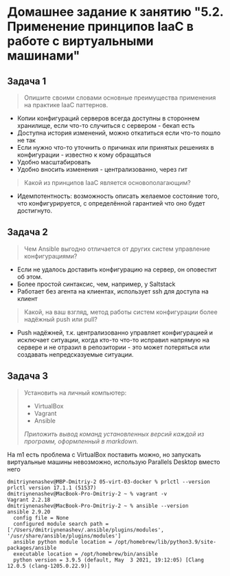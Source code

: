 # Домашнее задание к занятию "5.2. Применение принципов IaaC в работе с виртуальными машинами"

## Задача 1

> Опишите своими словами основные преимущества применения на практике IaaC паттернов.
- Копии конфигураций серверов всегда доступны в стороннем хранилище, если что-то случиться с сервером - бекап есть
- Доступна история изменений, можно откатиться если что-то пошло не так
- Если нужно что-то уточнить о причинах или принятых решениях в конфигурации - известно к кому обращаться
- Удобно масштабировать
- Удобно вносить изменения - централизованно, через гит

> Какой из принципов IaaC является основополагающим?
- Идемпотентность: возможность описать желаемое состояние того, что конфигурируется, с определённой гарантией что оно будет достигнуто.


## Задача 2

> Чем Ansible выгодно отличается от других систем управление конфигурациями? 
- Если не удалось доставить конфигурацию на сервер, он оповестит об этом.
- Более простой синтаксис, чем, например, у Saltstack
- Работает без агента на клиентах, использует ssh для доступа на клиент

> Какой, на ваш взгляд, метод работы систем конфигурации более надёжный push или pull?
- Push надёжней, т.к. централизованно управляет конфигурацией и исключает ситуации, когда кто-то что-то исправил напрямую на сервере и не отразил в репозитории - это может потеряться или создавать непредсказуемые ситуации.

## Задача 3


> Установить на личный компьютер:
>
> - VirtualBox
> - Vagrant
> - Ansible
>
> *Приложить вывод команд установленных версий каждой из программ, оформленный в markdown.*


На m1 есть проблема с VirtualBox поставить можно, но запускать виртуальные машины невозможно, использую Parallels Desktop вместо него 
```shell
dmitriynenashev@MBP-Dmitriy-2 05-virt-03-docker % prlctl --version
prlctl version 17.1.1 (51537)
dmitriynenashev@MacBook-Pro-Dmitriy-2 ~ % vagrant -v
Vagrant 2.2.18
dmitriynenashev@MacBook-Pro-Dmitriy-2 ~ % ansible --version
ansible 2.9.20
  config file = None
  configured module search path = ['/Users/dmitriynenashev/.ansible/plugins/modules', '/usr/share/ansible/plugins/modules']
  ansible python module location = /opt/homebrew/lib/python3.9/site-packages/ansible
  executable location = /opt/homebrew/bin/ansible
  python version = 3.9.5 (default, May  3 2021, 19:12:05) [Clang 12.0.5 (clang-1205.0.22.9)]
```